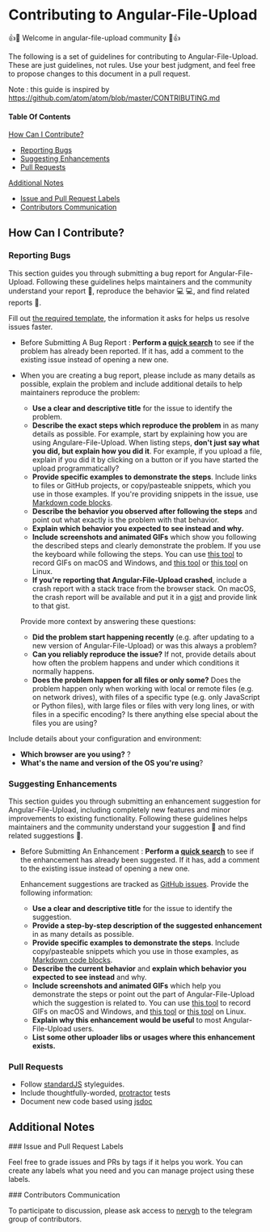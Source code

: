 # Contributing to Angular-File-Upload

:+1::tada: Welcome in angular-file-upload community :tada::+1:

The following is a set of guidelines for contributing to Angular-File-Upload.
These are just guidelines, not rules. Use your best judgment, and feel free to propose changes to this document in a pull request.

Note : this guide is inspired by https://github.com/atom/atom/blob/master/CONTRIBUTING.md 

#### Table Of Contents

[How Can I Contribute?](#how-can-i-contribute)
  * [Reporting Bugs](#reporting-bugs)
  * [Suggesting Enhancements](#suggesting-enhancements)
  * [Pull Requests](#pull-requests)

[Additional Notes](#additional-notes)
  * [Issue and Pull Request Labels](#issue-and-pull-request-labels)
  * [Contributors Communication](#contributors-communication)

## How Can I Contribute?

### Reporting Bugs

This section guides you through submitting a bug report for Angular-File-Upload. Following these guidelines helps maintainers and the community understand your report :pencil:, reproduce the behavior :computer: :computer:, and find related reports :mag_right:.

Fill out [the required template](ISSUE_TEMPLATE.md), the information it asks for helps us resolve issues faster.
* Before Submitting A Bug Report : **Perform a [quick search](https://github.com/nervgh/angular-file-upload/issues)** to see if the problem has already been reported. If it has, add a comment to the existing issue instead of opening a new one.
* When you are creating a bug report, please include as many details as possible, explain the problem and include additional details to help maintainers reproduce the problem:

  * **Use a clear and descriptive title** for the issue to identify the problem.
  * **Describe the exact steps which reproduce the problem** in as many details as possible. For example, start by explaining how you are using Angulare-File-Upload. When listing steps, **don't just say what you did, but explain how you did it**. For example, if you upload a file, explain if you did it by clicking on a button or if you have started the upload programmatically?
  * **Provide specific examples to demonstrate the steps**. Include links to files or GitHub projects, or copy/pasteable snippets, which you use in those examples. If you're providing snippets in the issue, use [Markdown code blocks](https://help.github.com/articles/markdown-basics/#multiple-lines).
  * **Describe the behavior you observed after following the steps** and point out what exactly is the problem with that behavior.
  * **Explain which behavior you expected to see instead and why.**
  * **Include screenshots and animated GIFs** which show you following the described steps and clearly demonstrate the problem. If you use the keyboard while following the steps. You can use [this tool](http://www.cockos.com/licecap/) to record GIFs on macOS and Windows, and [this tool](https://github.com/colinkeenan/silentcast) or [this tool](https://github.com/GNOME/byzanz) on Linux.
  * **If you're reporting that Angular-File-Upload crashed**, include a crash report with a stack trace from the browser stack. On macOS, the crash report will be available and put it in a [gist](https://gist.github.com/) and provide link to that gist.

  Provide more context by answering these questions:

  * **Did the problem start happening recently** (e.g. after updating to a new version of Angular-File-Upload) or was this always a problem?
  * **Can you reliably reproduce the issue?** If not, provide details about how often the problem happens and under which conditions it normally happens.
  * **Does the problem happen for all files or only some?** Does the problem happen only when working with local or remote files (e.g. on network drives), with files of a specific type (e.g. only JavaScript or Python files), with large files or files with very long lines, or with files in a specific encoding? Is there anything else special about the files you are using?

Include details about your configuration and environment:

  * **Which browser are you using?** ?
  * **What's the name and version of the OS you're using**?

### Suggesting Enhancements

This section guides you through submitting an enhancement suggestion for Angular-File-Upload, including completely new features and minor improvements to existing functionality. Following these guidelines helps maintainers and the community understand your suggestion :pencil: and find related suggestions :mag_right:.
* Before Submitting An Enhancement : **Perform a [quick search](https://github.com/nervgh/angular-file-upload/issues)** to see if the enhancement has already been suggested. If it has, add a comment to the existing issue instead of opening a new one.

  Enhancement suggestions are tracked as [GitHub issues](https://guides.github.com/features/issues/). Provide the following information:

  * **Use a clear and descriptive title** for the issue to identify the suggestion.
  * **Provide a step-by-step description of the suggested enhancement** in as many details as possible.
  * **Provide specific examples to demonstrate the steps**. Include copy/pasteable snippets which you use in those examples, as [Markdown code blocks](https://help.github.com/articles/markdown-basics/#multiple-lines).
  * **Describe the current behavior** and **explain which behavior you expected to see instead** and why.
  * **Include screenshots and animated GIFs** which help you demonstrate the steps or point out the part of Angular-File-Upload which the suggestion is related to. You can use [this tool](http://www.cockos.com/licecap/) to record GIFs on macOS and Windows, and [this tool](https://github.com/colinkeenan/silentcast) or [this tool](https://github.com/GNOME/byzanz) on Linux.
  * **Explain why this enhancement would be useful** to most Angular-File-Upload users.
  * **List some other uploader libs or usages where this enhancement exists.**

### Pull Requests

* Follow [standardJS](https://github.com/feross/standard) styleguides.
* Include thoughtfully-worded, [protractor](http://www.protractortest.org/#/) tests
* Document new code based using [jsdoc](http://usejsdoc.org/)

## Additional Notes

### Issue and Pull Request Labels

Feel free to grade issues and PRs by tags if it helps you work.
You can create any labels what you need and you can manage project using these labels.

### Contributors Communication

To participate to discussion, please ask access to [nervgh](https://github.com/nervgh) to the telegram group of contributors.
